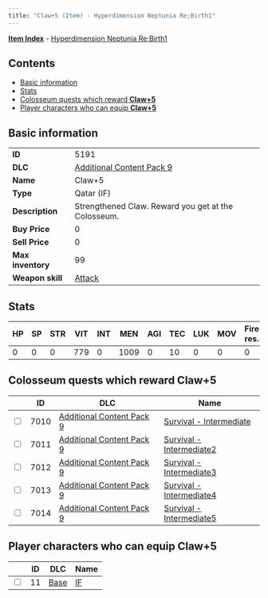 ```yaml
---
title: "Claw+5 (Item) - Hyperdimension Neptunia Re;Birth1"
---
```


[**Item Index**](/neptunia/rb1/item/index.html) - [Hyperdimension Neptunia Re;Birth1](/neptunia/rb1)

## Contents

- [Basic information](#basic-information)
- [Stats](#stats)
- [Colosseum quests which reward **Claw+5**](#colosseum-quests-which-reward-claw-5)
- [Player characters who can equip **Claw+5**](#player-characters-who-can-equip-claw-5)

## Basic information

|   |   |
| -- | -- |
| **ID** | 5191 |
| **DLC** | [Additional Content Pack 9](/neptunia/rb1/dlc/18-pack9.html) |
| **Name** | Claw+5 |
| **Type** | Qatar (IF) |
| **Description** | Strengthened Claw. Reward you get at the Colosseum. |
| **Buy Price** | 0 |
| **Sell Price** | 0 |
| **Max inventory** | 99 |
| **Weapon skill** | [Attack](/neptunia/rb1/skill/1-2101-attack.html) |


## Stats

| HP | SP | STR | VIT | INT | MEN | AGI | TEC | LUK | MOV | Fire res. | Ice res. | Wind res. | Lightning res. |
| -- | -- | --- | --- | --- | --- | --- | --- | --- | --- | --------- | -------- | --------- | -------------- |
| 0 | 0 | 0 | 779 | 0 | 1009 | 0 | 10 | 0 | 0 | 0 | 0 | 0 | 0 |


## Colosseum quests which reward **Claw+5**

|    | ID | DLC | Name |
| -- | -- | --- | ---- |
| <input type="checkbox" id="rb1-colosseum-18-7010" class="trackbox" /> | 7010 | [Additional Content Pack 9](/neptunia/rb1/dlc/18-pack9.html) | [Survival - Intermediate](/neptunia/rb1/colosseum/18-7010-survival-intermediate.html) |
| <input type="checkbox" id="rb1-colosseum-18-7011" class="trackbox" /> | 7011 | [Additional Content Pack 9](/neptunia/rb1/dlc/18-pack9.html) | [Survival - Intermediate2](/neptunia/rb1/colosseum/18-7011-survival-intermediate2.html) |
| <input type="checkbox" id="rb1-colosseum-18-7012" class="trackbox" /> | 7012 | [Additional Content Pack 9](/neptunia/rb1/dlc/18-pack9.html) | [Survival - Intermediate3](/neptunia/rb1/colosseum/18-7012-survival-intermediate3.html) |
| <input type="checkbox" id="rb1-colosseum-18-7013" class="trackbox" /> | 7013 | [Additional Content Pack 9](/neptunia/rb1/dlc/18-pack9.html) | [Survival - Intermediate4](/neptunia/rb1/colosseum/18-7013-survival-intermediate4.html) |
| <input type="checkbox" id="rb1-colosseum-18-7014" class="trackbox" /> | 7014 | [Additional Content Pack 9](/neptunia/rb1/dlc/18-pack9.html) | [Survival - Intermediate5](/neptunia/rb1/colosseum/18-7014-survival-intermediate5.html) |


## Player characters who can equip **Claw+5**

|    | ID | DLC | Name |
| -- | -- | --- | ---- |
| <input type="checkbox" id="rb1-player-1-11" class="trackbox" /> | 11 | [Base](/neptunia/rb1/dlc/1-base.html) | [IF](/neptunia/rb1/player/1-11-if.html) |
